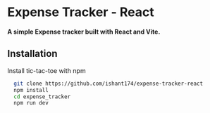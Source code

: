 
# Expense Tracker  - React

**A simple Expense tracker built with React and Vite.**


## Installation

Install tic-tac-toe with npm


```bash
  git clone https://github.com/ishant174/expense-tracker-react
  npm install
  cd expense_tracker
  npm run dev
```
    
